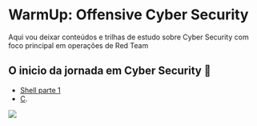 # WarmUp: Offensive Cyber Security
Aqui vou deixar conteúdos e trilhas de estudo sobre Cyber Security com foco principal em operações de Red Team


## O inicio da jornada em Cyber Security :baby:

- [Shell parte 1](https://github.com/GuilhermePortella/Warm-Up-Offensive-Cyber-Security/tree/main/Codigos/Part1-Scripts%20e%20PowerShell)
- [C](https://github.com/GuilhermePortella/Mastering_C_Language).


![](https://i.imgur.com/waxVImv.png)





